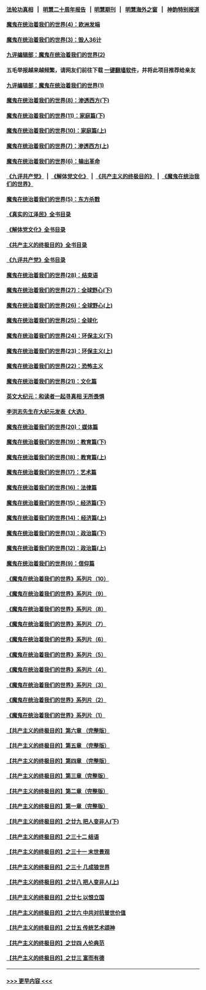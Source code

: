 #### [法轮功真相](https://github.com/gfw-breaker/truth/blob/master/README.md?t=0) &nbsp;&nbsp;|&nbsp;&nbsp; [明慧二十周年报告](https://github.com/gfw-breaker/mh-reports/blob/master/README.md?t=0) &nbsp;&nbsp;|&nbsp;&nbsp;[明慧期刊](https://github.com/gfw-breaker/mh-qikan) &nbsp;&nbsp;|&nbsp;&nbsp; [明慧海外之窗](https://github.com/gfw-breaker/mh-news/blob/master/README.md?t=0) &nbsp;&nbsp;|&nbsp;&nbsp; [神韵特别报道](https://github.com/gfw-breaker/mh-news/blob/master/shenyun.md?t=0)
#### [魔鬼在统治着我们的世界(4)：欧洲发端](../pages/nsc422/n10414890.md?t=10010950) 
#### [魔鬼在统治着我们的世界(3)：毁人36计](../pages/nsc422/n10411583.md?t=10010950) 
#### [九评编辑部：魔鬼在统治着我们的世界(2)](../pages/nsc422/n10410036.md?t=10010950) 
#### 五毛举报越来越频繁，请网友们前往下载 [一键翻墙软件](https://github.com/gfw-breaker/ssr-accounts)，并将此项目推荐给亲友
#### [九评编辑部：魔鬼在统治着我们的世界(1)](../pages/nsc422/n10406825.md?t=10010950) 
#### [魔鬼在统治着我们的世界(8)：渗透西方(下)](../pages/nsc422/n10429603.md?t=10010950) 
#### [魔鬼在统治着我们的世界(11)：家庭篇(下)](../pages/nsc422/n10440961.md?t=10010950) 
#### [魔鬼在统治着我们的世界(10)：家庭篇(上)](../pages/nsc422/n10435448.md?t=10010950) 
#### [魔鬼在统治着我们的世界(7)：渗透西方(上)](../pages/nsc422/n10426013.md?t=10010950) 
#### [魔鬼在统治着我们的世界(6)：输出革命](../pages/nsc422/n10421536.md?t=10010950) 
#### [《九评共产党》](https://github.com/begood0513/9ping.md/blob/master/README.md) &nbsp;|&nbsp; [《解体党文化》](../../../../jtdwh.md/blob/master/README.md)  &nbsp;|&nbsp; [《共产主义的终极目的》](../../../../gczydzjmd.md/blob/master/README.md) &nbsp;|&nbsp; [《魔鬼在统治我们的世界》](../../../../mgztzwmdsj.md/blob/master/README.md) 
#### [魔鬼在统治着我们的世界(5)：东方杀戮](../pages/nsc422/n10417707.md?t=10010950) 
#### [《真实的江泽民》全书目录](../pages/nsc422/n13721399.md?t=10010950) 
#### [《解体党文化》全书目录](../pages/nsc422/n13721157.md?t=10010950) 
#### [《共产主义的终极目的》全书目录](../pages/nsc422/n13721048.md?t=10010950) 
#### [《九评共产党》全书目录](../pages/nsc422/n13708085.md?t=10010950) 
#### [魔鬼在统治着我们的世界(28)：结束语](../pages/nsc422/n10936246.md?t=10010950) 
#### [魔鬼在统治着我们的世界(27)：全球野心(下)](../pages/nsc422/n10928319.md?t=10010950) 
#### [魔鬼在统治着我们的世界(26)：全球野心(上)](../pages/nsc422/n10900318.md?t=10010950) 
#### [魔鬼在统治着我们的世界(25)：全球化](../pages/nsc422/n10788205.md?t=10010950) 
#### [魔鬼在统治着我们的世界(24)：环保主义(下)](../pages/nsc422/n10695307.md?t=10010950) 
#### [魔鬼在统治着我们的世界(23)：环保主义(上)](../pages/nsc422/n10688613.md?t=10010950) 
#### [魔鬼在统治着我们的世界(22)：恐怖主义](../pages/nsc422/n10614727.md?t=10010950) 
#### [魔鬼在统治着我们的世界(21)：文化篇](../pages/nsc422/n10597706.md?t=10010950) 
#### [英文大纪元：和读者一起寻真相 无所畏惧](../pages/nsc422/n12542027.md?t=10010950) 
#### [李洪志先生在大纪元发表《大选》](../pages/nsc422/n12534746.md?t=10010950) 
#### [魔鬼在统治着我们的世界(20)：媒体篇](../pages/nsc422/n10586579.md?t=10010950) 
#### [魔鬼在统治着我们的世界(19)：教育篇(下)](../pages/nsc422/n10564808.md?t=10010950) 
#### [魔鬼在统治着我们的世界(18)：教育篇(上)](../pages/nsc422/n10526970.md?t=10010950) 
#### [魔鬼在统治着我们的世界(17)：艺术篇](../pages/nsc422/n10499093.md?t=10010950) 
#### [魔鬼在统治着我们的世界(16)：法律篇](../pages/nsc422/n10485969.md?t=10010950) 
#### [魔鬼在统治着我们的世界(15)：经济篇(下)](../pages/nsc422/n10469975.md?t=10010950) 
#### [魔鬼在统治着我们的世界(14)：经济篇(上)](../pages/nsc422/n10457370.md?t=10010950) 
#### [魔鬼在统治着我们的世界(13)：政治篇(下)](../pages/nsc422/n10448270.md?t=10010950) 
#### [魔鬼在统治着我们的世界(12)：政治篇(上)](../pages/nsc422/n10444576.md?t=10010950) 
#### [魔鬼在统治着我们的世界(9)：信仰篇](../pages/nsc422/n10432159.md?t=10010950) 
#### [《魔鬼在统治着我们的世界》系列片（10）](../pages/nsc422/n12292670.md?t=10010950) 
#### [《魔鬼在统治着我们的世界》系列片（9）](../pages/nsc422/n12290859.md?t=10010950) 
#### [《魔鬼在统治着我们的世界》系列片（8）](../pages/nsc422/n12287445.md?t=10010950) 
#### [《魔鬼在统治着我们的世界》系列片（7）](../pages/nsc422/n12283425.md?t=10010950) 
#### [《魔鬼在统治着我们的世界》系列片（6）](../pages/nsc422/n12282314.md?t=10010950) 
#### [《魔鬼在统治着我们的世界》系列片（5）](../pages/nsc422/n12281419.md?t=10010950) 
#### [《魔鬼在统治着我们的世界》系列片（4）](../pages/nsc422/n12274024.md?t=10010950) 
#### [《魔鬼在统治着我们的世界》系列片（3）](../pages/nsc422/n12271322.md?t=10010950) 
#### [《魔鬼在统治着我们的世界》系列片（2）](../pages/nsc422/n12269049.md?t=10010950) 
#### [《魔鬼在统治着我们的世界》系列片（1）](../pages/nsc422/n12267575.md?t=10010950) 
#### [【共产主义的终极目的】第六章 （完整版）](../pages/nsc422/n11428913.md?t=10010950) 
#### [【共产主义的终极目的】第五章 （完整版）](../pages/nsc422/n11428912.md?t=10010950) 
#### [【共产主义的终极目的】第四章 （完整版）](../pages/nsc422/n11428907.md?t=10010950) 
#### [【共产主义的终极目的】第三章（完整版）](../pages/nsc422/n11428848.md?t=10010950) 
#### [【共产主义的终极目的】第二章（完整版）](../pages/nsc422/n11428831.md?t=10010950) 
#### [【共产主义的终极目的】第一章（完整版）](../pages/nsc422/n11417651.md?t=10010950) 
#### [【共产主义的终极目的】之廿九 把人变非人(下)](../pages/nsc422/n11344140.md?t=10010950) 
#### [【共产主义的终极目的】之三十二 结语](../pages/nsc422/n11360535.md?t=10010950) 
#### [【共产主义的终极目的】之三十一 末世景观](../pages/nsc422/n11351129.md?t=10010950) 
#### [【共产主义的终极目的】之三十 几成狼世界](../pages/nsc422/n11348280.md?t=10010950) 
#### [【共产主义的终极目的】之廿八 把人变非人(上)](../pages/nsc422/n11340492.md?t=10010950) 
#### [【共产主义的终极目的】之廿七 以恨立国](../pages/nsc422/n11336944.md?t=10010950) 
#### [【共产主义的终极目的】之廿六 中共对抗普世价值](../pages/nsc422/n11324785.md?t=10010950) 
#### [【共产主义的终极目的】之廿五 传统艺术颂神](../pages/nsc422/n11296396.md?t=10010950) 
#### [【共产主义的终极目的】之廿四 人伦典范](../pages/nsc422/n11296397.md?t=10010950) 
#### [【共产主义的终极目的】之廿三 富而有德](../pages/nsc422/n11283598.md?t=10010950) 

----
#### [ >>> 更早内容 <<< ](../indexes/nsc422-earlier.md)
